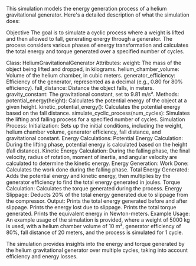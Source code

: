 This simulation models the energy generation process of a helium gravitational generator. Here's a detailed description of what the simulation does:

Objective
The goal is to simulate a cyclic process where a weight is lifted and then allowed to fall, generating energy through a generator. The process considers various phases of energy transformation and calculates the total energy and torque generated over a specified number of cycles.

Class: HeliumGravitationalGenerator
Attributes:
weight: The mass of the object being lifted and dropped, in kilograms.
helium_chamber_volume: Volume of the helium chamber, in cubic meters.
generator_efficiency: Efficiency of the generator, represented as a decimal (e.g., 0.80 for 80% efficiency).
fall_distance: Distance the object falls, in meters.
gravity_constant: The gravitational constant, set to 9.81 m/s².
Methods:
potential_energy(height): Calculates the potential energy of the object at a given height.
kinetic_potential_energy(): Calculates the potential energy based on the fall distance.
simulate_cyclic_process(num_cycles): Simulates the lifting and falling process for a specified number of cycles.
Simulation Process:
Initialization: Sets up the initial conditions, including the weight, helium chamber volume, generator efficiency, fall distance, and gravitational constant.
Energy Calculations:
Potential Energy Calculation: During the lifting phase, potential energy is calculated based on the height (fall distance).
Kinetic Energy Calculation: During the falling phase, the final velocity, radius of rotation, moment of inertia, and angular velocity are calculated to determine the kinetic energy.
Energy Generation:
Work Done: Calculates the work done during the falling phase.
Total Energy Generated: Adds the potential energy and kinetic energy, then multiplies by the generator efficiency to find the total energy generated in joules.
Torque Calculation: Calculates the torque generated during the process.
Energy Slippage: Deducts 20% of the total energy generated due to slippage from the compressor.
Output:
Prints the total energy generated before and after slippage.
Prints the energy lost due to slippage.
Prints the total torque generated.
Prints the equivalent energy in Newton-meters.
Example Usage:
An example usage of the simulation is provided, where a weight of 5000 kg is used, with a helium chamber volume of 10 m³, generator efficiency of 80%, fall distance of 20 meters, and the process is simulated for 1 cycle.

The simulation provides insights into the energy and torque generated by the helium gravitational generator over multiple cycles, taking into account efficiency and energy losses.
